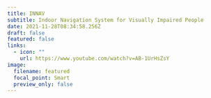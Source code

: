 ```yaml
---
title: INNAV
subtitle: Indoor Navigation System for Visually Impaired People
date: 2021-11-28T08:34:58.256Z
draft: false
featured: false
links:
  - icon: ""
    url: https://www.youtube.com/watch?v=AB-1UrHsZsY
image:
  filename: featured
  focal_point: Smart
  preview_only: false
---
```

